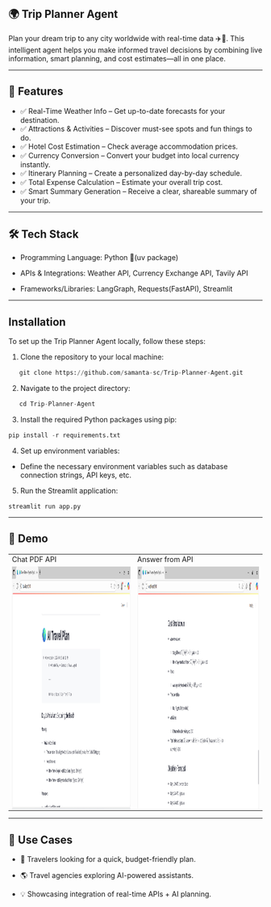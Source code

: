 ## 🌍 Trip Planner Agent

Plan your dream trip to any city worldwide with real-time data ✈️🌆.
This intelligent agent helps you make informed travel decisions by combining live information, smart planning, and cost estimates—all in one place.

---

## 🚀 Features

- ✅ Real-Time Weather Info – Get up-to-date forecasts for your destination.
- ✅ Attractions & Activities – Discover must-see spots and fun things to do.
- ✅ Hotel Cost Estimation – Check average accommodation prices.
- ✅ Currency Conversion – Convert your budget into local currency instantly.
- ✅ Itinerary Planning – Create a personalized day-by-day schedule.
- ✅ Total Expense Calculation – Estimate your overall trip cost.
- ✅ Smart Summary Generation – Receive a clear, shareable summary of your trip.

---

## 🛠️ Tech Stack

- Programming Language: Python 🐍(uv package)

- APIs & Integrations: Weather API, Currency Exchange API, Tavily API

- Frameworks/Libraries: LangGraph, Requests(FastAPI), Streamlit

---

## Installation
To set up the Trip Planner Agent locally, follow these steps:

1. Clone the repository to your local machine:
```python
   git clone https://github.com/samanta-sc/Trip-Planner-Agent.git
```
2. Navigate to the project directory:
```python
   cd Trip-Planner-Agent
```
3. Install the required Python packages using pip:
```python
pip install -r requirements.txt
```
4. Set up environment variables:
  - Define the necessary environment variables such as database connection strings, API keys, etc.
5. Run the Streamlit application:
```
streamlit run app.py
```

---

## 📸 Demo

<table>
  <tr>
    <td>Chat PDF API</td>
     <td>Answer from API</td>
  </tr>
  <tr>
    <td><img align="left" src="resources/Screenshot (22).png" width=350 height=480></td>
    <td><img align="left" src="resources/Screenshot (23).png" width=350 height=480></td>
  </tr>
 </table>

 ---

## 🎯 Use Cases
- 🧳 Travelers looking for a quick, budget-friendly plan.

- 🌎 Travel agencies exploring AI-powered assistants.

- 💡 Showcasing integration of real-time APIs + AI planning.

